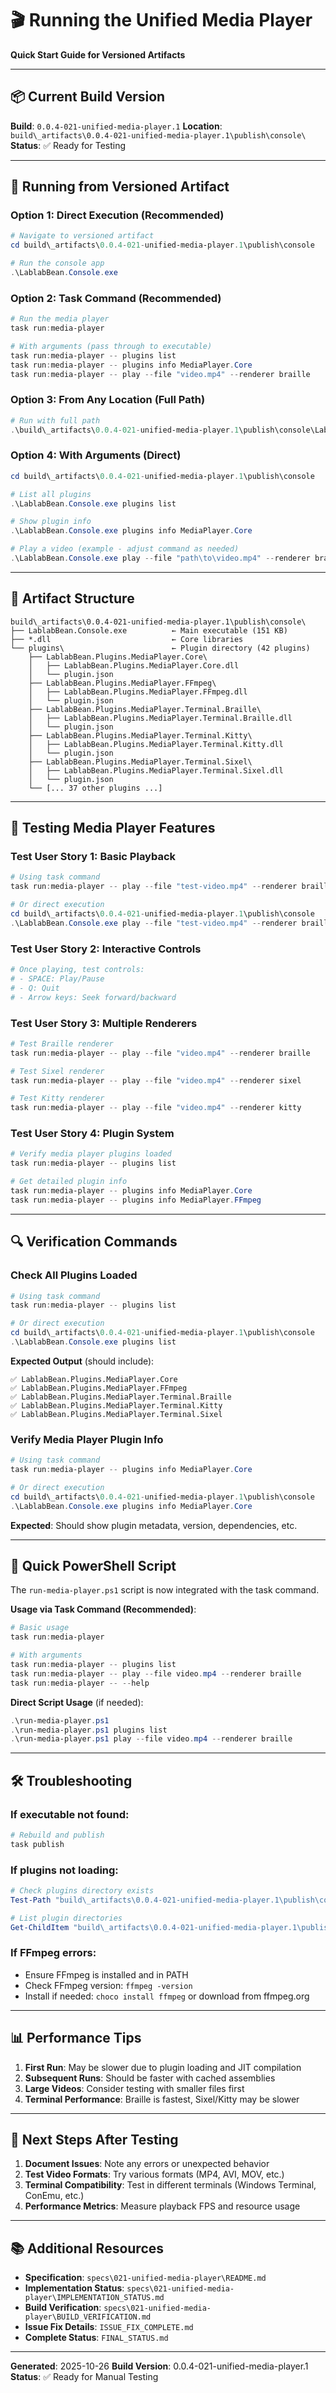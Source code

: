 # 🎬 Running the Unified Media Player

**Quick Start Guide for Versioned Artifacts**

---

## 📦 Current Build Version

**Build**: `0.0.4-021-unified-media-player.1`
**Location**: `build\_artifacts\0.0.4-021-unified-media-player.1\publish\console\`
**Status**: ✅ Ready for Testing

---

## 🚀 Running from Versioned Artifact

### **Option 1: Direct Execution (Recommended)**

```powershell
# Navigate to versioned artifact
cd build\_artifacts\0.0.4-021-unified-media-player.1\publish\console

# Run the console app
.\LablabBean.Console.exe
```

### **Option 2: Task Command (Recommended)**

```powershell
# Run the media player
task run:media-player

# With arguments (pass through to executable)
task run:media-player -- plugins list
task run:media-player -- plugins info MediaPlayer.Core
task run:media-player -- play --file "video.mp4" --renderer braille
```

### **Option 3: From Any Location (Full Path)**

```powershell
# Run with full path
.\build\_artifacts\0.0.4-021-unified-media-player.1\publish\console\LablabBean.Console.exe
```

### **Option 4: With Arguments (Direct)**

```powershell
cd build\_artifacts\0.0.4-021-unified-media-player.1\publish\console

# List all plugins
.\LablabBean.Console.exe plugins list

# Show plugin info
.\LablabBean.Console.exe plugins info MediaPlayer.Core

# Play a video (example - adjust command as needed)
.\LablabBean.Console.exe play --file "path\to\video.mp4" --renderer braille
```

---

## 📂 Artifact Structure

```
build\_artifacts\0.0.4-021-unified-media-player.1\publish\console\
├── LablabBean.Console.exe          ← Main executable (151 KB)
├── *.dll                           ← Core libraries
└── plugins\                        ← Plugin directory (42 plugins)
    ├── LablabBean.Plugins.MediaPlayer.Core\
    │   ├── LablabBean.Plugins.MediaPlayer.Core.dll
    │   └── plugin.json
    ├── LablabBean.Plugins.MediaPlayer.FFmpeg\
    │   ├── LablabBean.Plugins.MediaPlayer.FFmpeg.dll
    │   └── plugin.json
    ├── LablabBean.Plugins.MediaPlayer.Terminal.Braille\
    │   ├── LablabBean.Plugins.MediaPlayer.Terminal.Braille.dll
    │   └── plugin.json
    ├── LablabBean.Plugins.MediaPlayer.Terminal.Kitty\
    │   ├── LablabBean.Plugins.MediaPlayer.Terminal.Kitty.dll
    │   └── plugin.json
    ├── LablabBean.Plugins.MediaPlayer.Terminal.Sixel\
    │   ├── LablabBean.Plugins.MediaPlayer.Terminal.Sixel.dll
    │   └── plugin.json
    └── [... 37 other plugins ...]
```

---

## 🎯 Testing Media Player Features

### **Test User Story 1: Basic Playback**

```powershell
# Using task command
task run:media-player -- play --file "test-video.mp4" --renderer braille

# Or direct execution
cd build\_artifacts\0.0.4-021-unified-media-player.1\publish\console
.\LablabBean.Console.exe play --file "test-video.mp4" --renderer braille
```

### **Test User Story 2: Interactive Controls**

```powershell
# Once playing, test controls:
# - SPACE: Play/Pause
# - Q: Quit
# - Arrow keys: Seek forward/backward
```

### **Test User Story 3: Multiple Renderers**

```powershell
# Test Braille renderer
task run:media-player -- play --file "video.mp4" --renderer braille

# Test Sixel renderer
task run:media-player -- play --file "video.mp4" --renderer sixel

# Test Kitty renderer
task run:media-player -- play --file "video.mp4" --renderer kitty
```

### **Test User Story 4: Plugin System**

```powershell
# Verify media player plugins loaded
task run:media-player -- plugins list

# Get detailed plugin info
task run:media-player -- plugins info MediaPlayer.Core
task run:media-player -- plugins info MediaPlayer.FFmpeg
```

---

## 🔍 Verification Commands

### **Check All Plugins Loaded**

```powershell
# Using task command
task run:media-player -- plugins list

# Or direct execution
cd build\_artifacts\0.0.4-021-unified-media-player.1\publish\console
.\LablabBean.Console.exe plugins list
```

**Expected Output** (should include):

```
✅ LablabBean.Plugins.MediaPlayer.Core
✅ LablabBean.Plugins.MediaPlayer.FFmpeg
✅ LablabBean.Plugins.MediaPlayer.Terminal.Braille
✅ LablabBean.Plugins.MediaPlayer.Terminal.Kitty
✅ LablabBean.Plugins.MediaPlayer.Terminal.Sixel
```

### **Verify Media Player Plugin Info**

```powershell
# Using task command
task run:media-player -- plugins info MediaPlayer.Core

# Or direct execution
cd build\_artifacts\0.0.4-021-unified-media-player.1\publish\console
.\LablabBean.Console.exe plugins info MediaPlayer.Core
```

**Expected**: Should show plugin metadata, version, dependencies, etc.

---

## 📝 Quick PowerShell Script

The `run-media-player.ps1` script is now integrated with the task command.

**Usage via Task Command (Recommended)**:

```powershell
# Basic usage
task run:media-player

# With arguments
task run:media-player -- plugins list
task run:media-player -- play --file video.mp4 --renderer braille
task run:media-player -- --help
```

**Direct Script Usage** (if needed):

```powershell
.\run-media-player.ps1
.\run-media-player.ps1 plugins list
.\run-media-player.ps1 play --file video.mp4 --renderer braille
```

---

## 🛠️ Troubleshooting

### **If executable not found:**

```powershell
# Rebuild and publish
task publish
```

### **If plugins not loading:**

```powershell
# Check plugins directory exists
Test-Path "build\_artifacts\0.0.4-021-unified-media-player.1\publish\console\plugins"

# List plugin directories
Get-ChildItem "build\_artifacts\0.0.4-021-unified-media-player.1\publish\console\plugins" -Directory
```

### **If FFmpeg errors:**

- Ensure FFmpeg is installed and in PATH
- Check FFmpeg version: `ffmpeg -version`
- Install if needed: `choco install ffmpeg` or download from ffmpeg.org

---

## 📊 Performance Tips

1. **First Run**: May be slower due to plugin loading and JIT compilation
2. **Subsequent Runs**: Should be faster with cached assemblies
3. **Large Videos**: Consider testing with smaller files first
4. **Terminal Performance**: Braille is fastest, Sixel/Kitty may be slower

---

## 🎯 Next Steps After Testing

1. **Document Issues**: Note any errors or unexpected behavior
2. **Test Video Formats**: Try various formats (MP4, AVI, MOV, etc.)
3. **Terminal Compatibility**: Test in different terminals (Windows Terminal, ConEmu, etc.)
4. **Performance Metrics**: Measure playback FPS and resource usage

---

## 📚 Additional Resources

- **Specification**: `specs\021-unified-media-player\README.md`
- **Implementation Status**: `specs\021-unified-media-player\IMPLEMENTATION_STATUS.md`
- **Build Verification**: `specs\021-unified-media-player\BUILD_VERIFICATION.md`
- **Issue Fix Details**: `ISSUE_FIX_COMPLETE.md`
- **Complete Status**: `FINAL_STATUS.md`

---

**Generated**: 2025-10-26
**Build Version**: 0.0.4-021-unified-media-player.1
**Status**: ✅ Ready for Manual Testing
